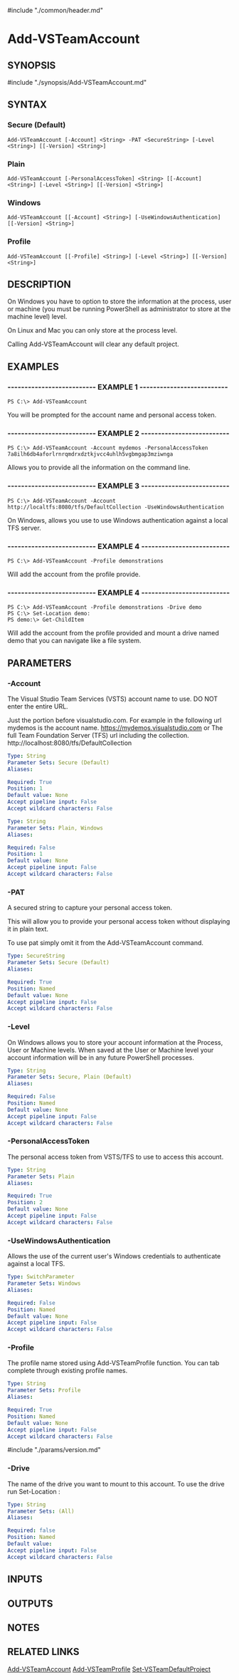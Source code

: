 #include "./common/header.md"

# Add-VSTeamAccount

## SYNOPSIS
#include "./synopsis/Add-VSTeamAccount.md"

## SYNTAX

### Secure (Default)
```
Add-VSTeamAccount [-Account] <String> -PAT <SecureString> [-Level <String>] [[-Version] <String>]
```

### Plain
```
Add-VSTeamAccount [-PersonalAccessToken] <String> [[-Account] <String>] [-Level <String>] [[-Version] <String>]
```

### Windows
```
Add-VSTeamAccount [[-Account] <String>] [-UseWindowsAuthentication] [[-Version] <String>]
```

### Profile
```
Add-VSTeamAccount [[-Profile] <String>] [-Level <String>] [[-Version] <String>]
```

## DESCRIPTION
On Windows you have to option to store the information at the process, user
or machine (you must be running PowerShell as administrator to store at the
machine level) level.

On Linux and Mac you can only store at the process level.

Calling Add-VSTeamAccount will clear any default project.

## EXAMPLES

### -------------------------- EXAMPLE 1 --------------------------
```
PS C:\> Add-VSTeamAccount
```

You will be prompted for the account name and personal access token.

### -------------------------- EXAMPLE 2 --------------------------
```
PS C:\> Add-VSTeamAccount -Account mydemos -PersonalAccessToken 7a8ilh6db4aforlrnrqmdrxdztkjvcc4uhlh5vgbmgap3mziwnga
```

Allows you to provide all the information on the command line.

### -------------------------- EXAMPLE 3 --------------------------
```
PS C:\> Add-VSTeamAccount -Account http://localtfs:8080/tfs/DefaultCollection -UseWindowsAuthentication
```

On Windows, allows you use to use Windows authentication against a local TFS server.

### -------------------------- EXAMPLE 4 --------------------------
```
PS C:\> Add-VSTeamAccount -Profile demonstrations
```

Will add the account from the profile provide.

### -------------------------- EXAMPLE 4 --------------------------
```
PS C:\> Add-VSTeamAccount -Profile demonstrations -Drive demo
PS C:\> Set-Location demo:
PS demo:\> Get-ChildItem
```

Will add the account from the profile provided and mount a drive named demo that you can navigate like a file system.

## PARAMETERS

### -Account
The Visual Studio Team Services (VSTS) account name to use.
DO NOT enter the entire URL. 

Just the portion before visualstudio.com. For example in the
following url mydemos is the account name.
https://mydemos.visualstudio.com
or
The full Team Foundation Server (TFS) url including the collection.
http://localhost:8080/tfs/DefaultCollection

```yaml
Type: String
Parameter Sets: Secure (Default)
Aliases: 

Required: True
Position: 1
Default value: None
Accept pipeline input: False
Accept wildcard characters: False
```

```yaml
Type: String
Parameter Sets: Plain, Windows
Aliases: 

Required: False
Position: 1
Default value: None
Accept pipeline input: False
Accept wildcard characters: False
```

### -PAT
A secured string to capture your personal access token. 

This will allow you to provide your personal access token
without displaying it in plain text.

To use pat simply omit it from the Add-VSTeamAccount command.

```yaml
Type: SecureString
Parameter Sets: Secure (Default)
Aliases: 

Required: True
Position: Named
Default value: None
Accept pipeline input: False
Accept wildcard characters: False
```

### -Level
On Windows allows you to store your account information at the Process, User or Machine levels. 
When saved at the User or Machine level your account information will be in any future PowerShell processes.

```yaml
Type: String
Parameter Sets: Secure, Plain (Default)
Aliases: 

Required: False
Position: Named
Default value: None
Accept pipeline input: False
Accept wildcard characters: False
```

### -PersonalAccessToken
The personal access token from VSTS/TFS to use to access this account.

```yaml
Type: String
Parameter Sets: Plain
Aliases: 

Required: True
Position: 2
Default value: None
Accept pipeline input: False
Accept wildcard characters: False
```

### -UseWindowsAuthentication
Allows the use of the current user's Windows credentials to authenticate against a local TFS.

```yaml
Type: SwitchParameter
Parameter Sets: Windows
Aliases: 

Required: False
Position: Named
Default value: None
Accept pipeline input: False
Accept wildcard characters: False
```

### -Profile
The profile name stored using Add-VSTeamProfile function. You can tab complete through existing profile names.

```yaml
Type: String
Parameter Sets: Profile
Aliases: 

Required: True
Position: Named
Default value: None
Accept pipeline input: False
Accept wildcard characters: False
```

#include "./params/version.md"

### -Drive
The name of the drive you want to mount to this account. To use the drive run Set-Location <driveName>:

```yaml
Type: String
Parameter Sets: (All)
Aliases: 

Required: false
Position: Named
Default value:
Accept pipeline input: False
Accept wildcard characters: False
```
## INPUTS

## OUTPUTS

## NOTES

## RELATED LINKS

[Add-VSTeamAccount](Add-VSTeamAccount.md)
[Add-VSTeamProfile](Add-VSTeamProfile.md)
[Set-VSTeamDefaultProject](Set-VSTeamDefaultProject.md)